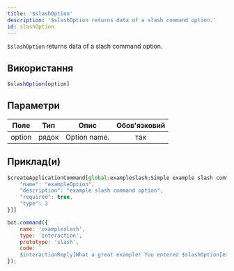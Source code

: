 ```yaml
---
title: '$slashOption'
description: '$slashOption returns data of a slash command option.'
id: slashOption
---
```


`$slashOption` returns data of a slash command option.

## Використання

```php
$slashOption[option]
```

## Параметри

| Поле   | Тип   | Опис         | Обов'язковий |
| ------ | ----- | ------------ |:------------:|
| option | рядок | Option name. |     так      |

## Приклад(и)

```javascript
$createApplicationCommand[global;exampleslash;Simple example slash command.;true;slash;[{
    "name": "exampleOption",
    "description": "example slash command option",
    "required": true,
    "type": 3
}]]
```

```javascript
bot.command({
    name: 'exampleslash',
    type: 'interaction',
    prototype: 'slash',
    code: `
    $interactionReply[What a great example! You entered $slashOption[exampleOption]!]`
});
```